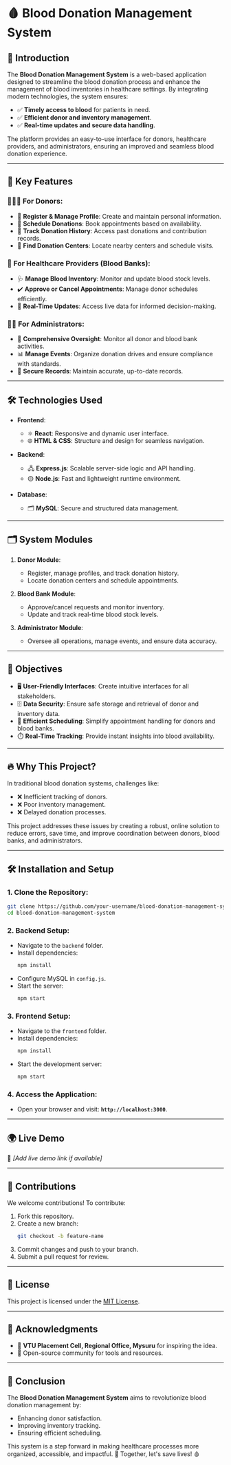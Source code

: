 # 🩸 Blood Donation Management System  

## 🚀 Introduction  
The **Blood Donation Management System** is a web-based application designed to streamline the blood donation process and enhance the management of blood inventories in healthcare settings. By integrating modern technologies, the system ensures:  
- ✅ **Timely access to blood** for patients in need.  
- ✅ **Efficient donor and inventory management**.  
- ✅ **Real-time updates and secure data handling**.  

The platform provides an easy-to-use interface for donors, healthcare providers, and administrators, ensuring an improved and seamless blood donation experience.  

---

## 🌟 Key Features  
### 🧑‍🤝‍🧑 For Donors:  
- 📝 **Register & Manage Profile**: Create and maintain personal information.  
- 📅 **Schedule Donations**: Book appointments based on availability.  
- 📜 **Track Donation History**: Access past donations and contribution records.  
- 📍 **Find Donation Centers**: Locate nearby centers and schedule visits.  

### 🏥 For Healthcare Providers (Blood Banks):  
- 🩺 **Manage Blood Inventory**: Monitor and update blood stock levels.  
- ✔️ **Approve or Cancel Appointments**: Manage donor schedules efficiently.  
- 🔄 **Real-Time Updates**: Access live data for informed decision-making.  

### 👩‍💻 For Administrators:  
- 📂 **Comprehensive Oversight**: Monitor all donor and blood bank activities.  
- 📊 **Manage Events**: Organize donation drives and ensure compliance with standards.  
- 🔐 **Secure Records**: Maintain accurate, up-to-date records.  

---

## 🛠️ Technologies Used  
- **Frontend**:  
  - ⚛️ **React**: Responsive and dynamic user interface.  
  - 🌐 **HTML & CSS**: Structure and design for seamless navigation.  

- **Backend**:  
  - 🖧 **Express.js**: Scalable server-side logic and API handling.  
  - 🟡 **Node.js**: Fast and lightweight runtime environment.  

- **Database**:  
  - 🗂️ **MySQL**: Secure and structured data management.  

---

## 🗂️ System Modules  
1. **Donor Module**:  
   - Register, manage profiles, and track donation history.  
   - Locate donation centers and schedule appointments.  

2. **Blood Bank Module**:  
   - Approve/cancel requests and monitor inventory.  
   - Update and track real-time blood stock levels.  

3. **Administrator Module**:  
   - Oversee all operations, manage events, and ensure data accuracy.  

---

## 🎯 Objectives  
- 🖥️ **User-Friendly Interfaces**: Create intuitive interfaces for all stakeholders.  
- 🗄️ **Data Security**: Ensure safe storage and retrieval of donor and inventory data.  
- 📅 **Efficient Scheduling**: Simplify appointment handling for donors and blood banks.  
- ⏱️ **Real-Time Tracking**: Provide instant insights into blood availability.  

---

## 🔥 Why This Project?  
In traditional blood donation systems, challenges like:  
- ❌ Inefficient tracking of donors.  
- ❌ Poor inventory management.  
- ❌ Delayed donation processes.  

This project addresses these issues by creating a robust, online solution to reduce errors, save time, and improve coordination between donors, blood banks, and administrators.  

---

## 🛠️ Installation and Setup  

### 1. Clone the Repository:  
```bash  
git clone https://github.com/your-username/blood-donation-management-system.git  
cd blood-donation-management-system  
```  

### 2. Backend Setup:  
- Navigate to the `backend` folder.  
- Install dependencies:  
  ```bash  
  npm install  
  ```  
- Configure MySQL in `config.js`.  
- Start the server:  
  ```bash  
  npm start  
  ```  

### 3. Frontend Setup:  
- Navigate to the `frontend` folder.  
- Install dependencies:  
  ```bash  
  npm install  
  ```  
- Start the development server:  
  ```bash  
  npm start  
  ```  

### 4. Access the Application:  
- Open your browser and visit: **`http://localhost:3000`**.  

---

## 🌍 Live Demo  
🚀 *[Add live demo link if available]*  

---

## 🤝 Contributions  
We welcome contributions! To contribute:  
1. Fork this repository.  
2. Create a new branch:  
   ```bash  
   git checkout -b feature-name  
   ```  
3. Commit changes and push to your branch.  
4. Submit a pull request for review.  

---

## 📜 License  
This project is licensed under the [MIT License](LICENSE).  

---

## 🙏 Acknowledgments  
- 🏢 **VTU Placement Cell, Regional Office, Mysuru** for inspiring the idea.  
- 🌟 Open-source community for tools and resources.  

---

## 🎉 Conclusion  
The **Blood Donation Management System** aims to revolutionize blood donation management by:  
- Enhancing donor satisfaction.  
- Improving inventory tracking.  
- Ensuring efficient scheduling.  

This system is a step forward in making healthcare processes more organized, accessible, and impactful. 🌟 Together, let's save lives! 🩸

